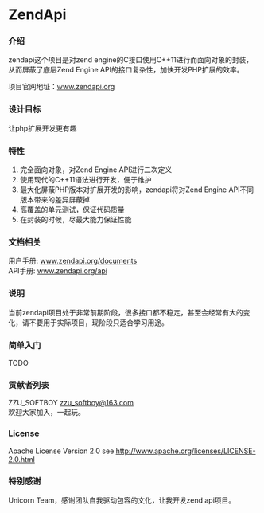 # ZendApi
### 介绍

zendapi这个项目是对zend engine的C接口使用C++11进行而面向对象的封装，从而屏蔽了底层Zend Engine API的接口复杂性，加快开发PHP扩展的效率。

项目官网地址：www.zendapi.org

### 设计目标

让php扩展开发更有趣

### 特性

1. 完全面向对象，对Zend Engine API进行二次定义
2. 使用现代的C++11语法进行开发，便于维护
3. 最大化屏蔽PHP版本对扩展开发的影响，zendapi将对Zend Engine API不同版本带来的差异屏蔽掉
4. 高覆盖的单元测试，保证代码质量
5. 在封装的时候，尽最大能力保证性能

### 文档相关

用户手册: www.zendapi.org/documents</br>
API手册: www.zendapi.org/api

### 说明

当前zendapi项目处于非常前期阶段，很多接口都不稳定，甚至会经常有大的变化，请不要用于实际项目，现阶段只适合学习用途。

### 简单入门

TODO

### 贡献者列表

ZZU_SOFTBOY <zzu_softboy@163.com></br>
欢迎大家加入，一起玩。

### License

Apache License Version 2.0 see http://www.apache.org/licenses/LICENSE-2.0.html

### 特别感谢
Unicorn Team，感谢团队自我驱动包容的文化，让我开发zend api项目。